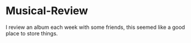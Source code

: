 # Musical-Review
I review an album each week with some friends, this seemed like a good place to store things.
